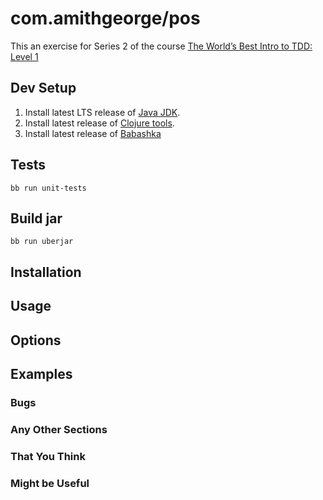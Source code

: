 # com.amithgeorge/pos

This an exercise for Series 2 of the course [The World’s Best Intro to TDD: Level 1](https://www.jbrains.ca/training/course/worlds-best-intro-to-tdd/)

## Dev Setup

1. Install latest LTS release of [Java JDK](https://www.azul.com/downloads/?package=jdk).
2. Install latest release of [Clojure tools](https://clojure.org/guides/getting_started#_clojure_installer_and_cli_tools).
3. Install latest release of [Babashka](https://github.com/babashka/babashka#installation)

## Tests

```shell
bb run unit-tests
```

## Build jar

```shell
bb run uberjar
```

## Installation

## Usage

## Options

## Examples

### Bugs

### Any Other Sections

### That You Think

### Might be Useful
